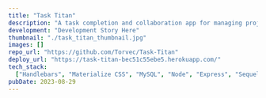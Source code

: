 ```yaml
---
title: "Task Titan"
description: "A task completion and collaboration app for managing projects and crushing tasks! This was the second UC Berkeley group project where I worked on the front-end design and Handlebars templates and implemented the Materialize CSS library."
development: "Development Story Here"
thumbnail: "./task_titan_thumbnail.jpg"
images: []
repo_url: "https://github.com/Torvec/Task-Titan"
deploy_url: "https://task-titan-bec51c55ebe5.herokuapp.com/"
tech_stack:
  ["Handlebars", "Materialize CSS", "MySQL", "Node", "Express", "Sequelize"]
pubDate: 2023-08-29
---
```

